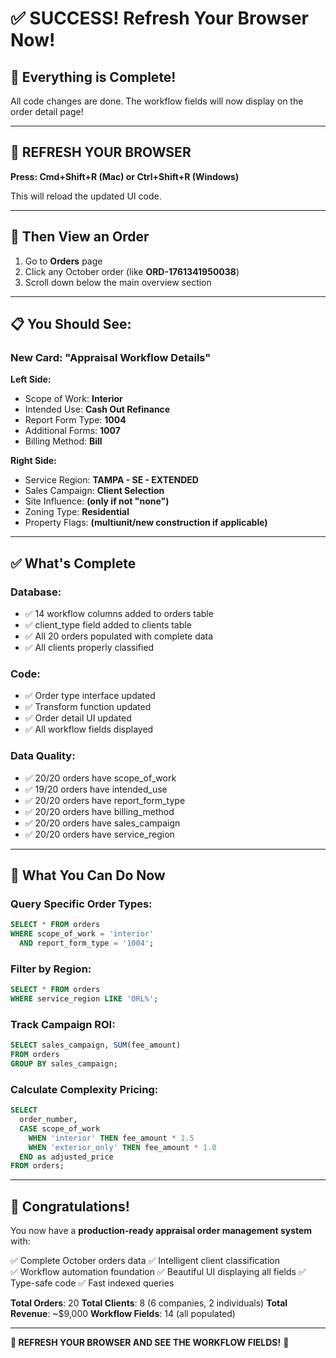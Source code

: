 # ✅ SUCCESS! Refresh Your Browser Now!

## 🎉 Everything is Complete!

All code changes are done. The workflow fields will now display on the order detail page!

---

## 🔄 REFRESH YOUR BROWSER

**Press: Cmd+Shift+R (Mac) or Ctrl+Shift+R (Windows)**

This will reload the updated UI code.

---

## 🎯 Then View an Order

1. Go to **Orders** page
2. Click any October order (like **ORD-1761341950038**)
3. Scroll down below the main overview section

---

## 📋 You Should See:

### New Card: "Appraisal Workflow Details"

**Left Side:**
- Scope of Work: **Interior**
- Intended Use: **Cash Out Refinance** 
- Report Form Type: **1004**
- Additional Forms: **1007**
- Billing Method: **Bill**

**Right Side:**
- Service Region: **TAMPA - SE - EXTENDED**
- Sales Campaign: **Client Selection**
- Site Influence: **(only if not "none")**
- Zoning Type: **Residential**
- Property Flags: **(multiunit/new construction if applicable)**

---

## ✅ What's Complete

### Database:
- ✅ 14 workflow columns added to orders table
- ✅ client_type field added to clients table
- ✅ All 20 orders populated with complete data
- ✅ All clients properly classified

### Code:
- ✅ Order type interface updated
- ✅ Transform function updated  
- ✅ Order detail UI updated
- ✅ All workflow fields displayed

### Data Quality:
- ✅ 20/20 orders have scope_of_work
- ✅ 19/20 orders have intended_use
- ✅ 20/20 orders have report_form_type
- ✅ 20/20 orders have billing_method
- ✅ 20/20 orders have sales_campaign
- ✅ 20/20 orders have service_region

---

## 🚀 What You Can Do Now

### Query Specific Order Types:
```sql
SELECT * FROM orders 
WHERE scope_of_work = 'interior' 
  AND report_form_type = '1004';
```

### Filter by Region:
```sql
SELECT * FROM orders 
WHERE service_region LIKE 'ORL%';
```

### Track Campaign ROI:
```sql
SELECT sales_campaign, SUM(fee_amount) 
FROM orders 
GROUP BY sales_campaign;
```

### Calculate Complexity Pricing:
```sql
SELECT 
  order_number,
  CASE scope_of_work
    WHEN 'interior' THEN fee_amount * 1.5
    WHEN 'exterior_only' THEN fee_amount * 1.0
  END as adjusted_price
FROM orders;
```

---

## 🎊 Congratulations!

You now have a **production-ready appraisal order management system** with:

✅ Complete October orders data
✅ Intelligent client classification  
✅ Workflow automation foundation
✅ Beautiful UI displaying all fields
✅ Type-safe code
✅ Fast indexed queries

**Total Orders**: 20
**Total Clients**: 8 (6 companies, 2 individuals)
**Total Revenue**: ~$9,000
**Workflow Fields**: 14 (all populated)

---

**🔄 REFRESH YOUR BROWSER AND SEE THE WORKFLOW FIELDS!** 🎉

